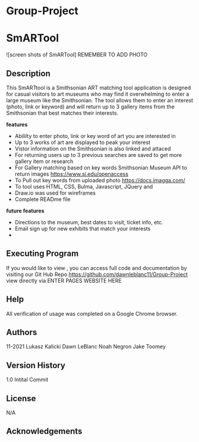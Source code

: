 # Group-Project
# SmARTool

![screen shots of SmARTool] REMEMBER TO ADD PHOTO
## Description
This SmARTtool is a Smithsonian ART matching tool application is designed for casual visitors to art museums who may find it overwhelming to enter a large museum like the Smithsonian.  The tool allows them to enter an interest (photo, link or keyword) and will return up to 3 gallery items from the Smithsonian that best matches their interests.  

**features**
 * Abililty to enter photo, link or key word of art you are interested in
 * Up to 3 works of art are displayed to peak your interest
 * Vistor information on the Smithsonian is also linked and attaced
 * For returning users up to 3 previous searches are saved to get more gallery item or research
 * For Gallery matching based on key words Smithsonian Museum API to return images https://www.si.edu/openaccess
 * To Pull out key words from uploaded photo https://docs.imagga.com/
 * To tool uses HTML, CSS, Bulma, Javascript, JQuery and 
 * Draw.io was used for wireframes
 * Complete READme file
 

**future features**
 * Directions to the museum, best dates to visit, ticket info, etc.
 * Email sign up for new exhibits that match your interests
 * 



## Executing Program
If you would like to view , you can access full code and documentation by visiting our Git Hub Repo https://github.com/dawnleblanc11/Group-Project  view directly via ENTER PAGES WEBSITE HERE

## Help
All verification of usage was completed on a Google Chrome browser.

## Authors
11-2021
Lukasz Kalicki
Dawn LeBlanc
Noah Negron
Jake Toomey

## Version History
1.0 Intital Commit



## License
N/A

## Acknowledgements
